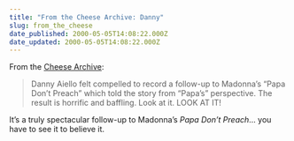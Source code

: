 ```yaml
---
title: "From the Cheese Archive: Danny"
slug: from_the_cheese
date_published: 2000-05-05T14:08:22.000Z
date_updated: 2000-05-05T14:08:22.000Z
---
```


From the [Cheese Archive](http://www.spinthebottle.com/cheese_archive.asp#):

> Danny Aiello felt compelled to record a follow-up to Madonna’s “Papa Don’t Preach” which told the story from “Papa’s” perspective. The result is horrific and baffling. Look at it. LOOK AT IT!

It’s a truly spectacular follow-up to Madonna’s *Papa Don’t Preach*… you have to see it to believe it.
